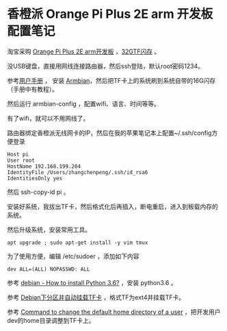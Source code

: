# 香橙派 Orange Pi Plus 2E arm 开发板 配置笔记
淘宝采购 [Orange Pi Plus 2E arm开发板](https://item.taobao.com/item.htm?spm=a1z09.2.0.0.c8492e8deDDBHq&id=531880721728&_u=q2ep33mp72e8) ，[32GTF闪存](http://t.cn/RuIfWJI) 。

没USB键盘，直接用网线连接路由器，然后ssh登陆，默认root密码1234。

参考[用户手册](http://t.cn/RuIfysN) ， 安装 [Armbian](https://www.armbian.com/)，然后把TF卡上的系统刷到系统自带的16G闪存（手册中有教程）。

然后运行 armbian-config ，配置wifi、语言、时间等等。

有了wifi，就可以不用网线了。

路由器绑定香橙派无线网卡的IP，然后在我的苹果笔记本上配置~/.ssh/config方便登录

```
Host pi  
User root  
HostName 192.168.199.204  
IdentityFile /Users/zhangchenpeng/.ssh/id_rsa6  
IdentitiesOnly yes 
```

然后 ssh-copy-id pi 。

安装好系统，我拔出TF卡，然后格式化后再插入，断电重启，进入到板载内存的系统。

然后升级系统，安装常用工具。

```
apt upgrade ; sudo apt-get install -y vim tmux 
```

为了使用方便，编辑 /etc/sudoer ，添加如下内容

```
dev ALL=(ALL) NOPASSWD: ALL 
```

参考 [debian - How to install Python 3.6?](http://t.cn/RuIxOp5) ，安装 python3.6 。

参考 [Debian下分区并自动挂载TF卡](http://t.cn/RuIiTRt) ，格式TF为ext4并挂载TF卡。

参考 [Command to change the default home directory of a user](http://t.cn/RuIXKZ8) ，把开发用户dev的home目录调整到TF卡上。